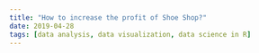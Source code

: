```yaml
---
title: "How to increase the profit of Shoe Shop?"
date: 2019-04-28
tags: [data analysis, data visualization, data science in R]
---
```

